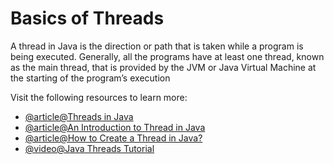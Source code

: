 # Basics of Threads

A thread in Java is the direction or path that is taken while a program is being executed. Generally, all the programs have at least one thread, known as the main thread, that is provided by the JVM or Java Virtual Machine at the starting of the program’s execution

Visit the following resources to learn more:

- [@article@Threads in Java](https://docs.oracle.com/javase/7/docs/api/java/lang/Thread.html)
- [@article@An Introduction to Thread in Java](https://www.simplilearn.com/tutorials/java-tutorial/thread-in-java)
- [@article@How to Create a Thread in Java?](https://www.javatpoint.com/how-to-create-a-thread-in-java)
- [@video@Java Threads Tutorial](https://www.youtube.com/watch?v=TCd8QIS-2KI)
